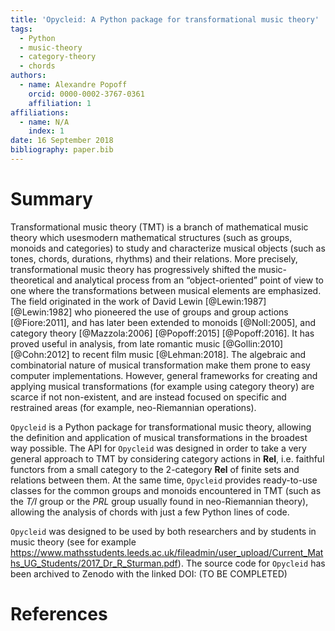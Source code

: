 ```yaml
---
title: 'Opycleid: A Python package for transformational music theory'
tags:
  - Python
  - music-theory
  - category-theory
  - chords
authors:
  - name: Alexandre Popoff
    orcid: 0000-0002-3767-0361
    affiliation: 1
affiliations:
  - name: N/A
    index: 1
date: 16 September 2018
bibliography: paper.bib
---
```


# Summary

Transformational music theory (TMT) is a branch of mathematical music theory
which usesmodern mathematical structures (such as groups, monoids and
categories) to study and characterize musical objects (such as tones, chords,
durations, rhythms) and their relations. More precisely, transformational music
theory has progressively shifted the music-theoretical and analytical process
from an “object-oriented” point of view to one where the transformations between
musical elements are emphasized. The field originated in the work of David Lewin
[@Lewin:1987] [@Lewin:1982] who pioneered the use of groups and group actions
[@Fiore:2011], and has later been extended to monoids [@Noll:2005], and category
theory [@Mazzola:2006] [@Popoff:2015] [@Popoff:2016]. It has proved useful in
analysis, from late romantic music [@Gollin:2010] [@Cohn:2012] to recent film
music [@Lehman:2018]. The algebraic and combinatorial nature of musical
transformation make them prone to easy computer implementations. However,
general frameworks for creating and applying musical transformations
(for example using category theory) are scarce if not non-existent, and are
instead focused on specific and restrained areas (for example, neo-Riemannian
operations).


``Opycleid`` is a Python package for transformational music theory, allowing the
definition and application of musical transformations in the broadest way possible.
The API for ``Opycleid`` was designed in order to take a very general approach
to TMT by considering category actions in **Rel**, i.e. faithful functors
from a small category to the 2-category **Rel** of finite sets and
relations between them. At the same time, ``Opycleid`` provides ready-to-use
classes for the common groups and monoids encountered in TMT
(such as the *T/I* group or the *PRL* group usually found in neo-Riemannian theory),
allowing the analysis of chords with just a few Python lines of code.


``Opycleid`` was designed to be used by both researchers and by students in
music theory (see for example
<https://www.mathsstudents.leeds.ac.uk/fileadmin/user_upload/Current_Maths_UG_Students/2017_Dr_R_Sturman.pdf>).
The source code for ``Opycleid`` has been archived to Zenodo with the linked DOI:
(TO BE COMPLETED)

# References
